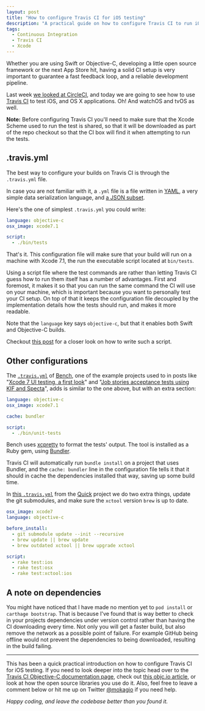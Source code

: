 ```yaml
---
layout: post
title: "How to configure Travis CI for iOS testing"
description: "A practical guide on how to configure Travis CI to run iOS, and OS X, tests."
tags:
  - Continuous Integration
  - Travis CI
  - Xcode
---
```


Whether you are using Swift or Objective-C, developing a little open source framework or the next App Store hit, having a solid CI setup is very important to guarantee a fast feedback loop, and a reliable development pipeline.

Last week [we looked at CircleCI](https://mokacoding.com/blog/circle-ci-ios-testing/), and today we are going to see how to use [Travis CI](https://travis-ci.org/) to test iOS, and OS X applications. Oh! And watchOS and tvOS as well.

**Note:** Before configuring Travis CI you'll need to make sure that the Xcode Scheme used to run the test is shared, so that it will be downloaded as part of the repo checkout so that the CI box will find it when attempting to run the tests.

## .travis.yml

The best way to configure your builds on Travis CI is through the `.travis.yml` file.

In case you are not familiar with it, a `.yml` file is a file written in [YAML](http://yaml.org/), a very simple data serialization language, and [a JSON subset](http://yaml.org/spec/1.2/spec.html#id2759572).

Here's the one of simplest `.travis.yml` you could write:

```yml
language: objective-c
osx_image: xcode7.1

script:
  - ./bin/tests
```

That's it. This configuration file will make sure that your build will run on a machine with Xcode 7.1, the run the executable script located at `bin/tests`.

Using a script file where the test commands are rather than letting Travis CI guess how to run them itself has a number of advantages. First and foremost, it makes it so that you can run the same command the CI will use on your machine, which is important because you want to personally test your CI setup. On top of that it keeps the configuration file decoupled by the implementation details how the tests should run, and makes it more readable.

Note that the `language` key says `objective-c`, but that it enables both Swift and Objective-C builds.

Checkout [this post](https://mokacoding.com/blog/running-tests-from-the-terminal/) for a closer look on how to write such a script.

## Other configurations

The [`.travis.yml`](https://github.com/mokacoding/Bench/blob/master/.travis.yml) of [Bench](https://github.com/mokacoding/Bench), one of the example projects used to in posts like "[Xcode 7 UI testing, a first look](https://mokacoding.com/blog/xcode-7-ui-testing/)" and "[Job stories acceptance tests using KIF and Specta](https://mokacoding.com/blog/job-stories-acceptance-tests-with-kif-and-specta/)", adds is similar to the one above, but with an extra section:

```yml
language: objective-c
osx_image: xcode7.1

cache: bundler

script:
  - ./bin/unit-tests
```

Bench uses [xcpretty](https://github.com/supermarin/xcpretty) to format the tests' output. The tool is installed as a Ruby gem, using [Bundler](http://bundler.io/).

Travis CI will automatically run `bundle install` on a project that uses Bundler, and the `cache: bundler` line in the configuration file tells it that it should in cache the dependencies installed that way, saving up some build time.

In [this `.travis.yml`](https://github.com/mokagio/Quick/blob/mokagio/test-xctool/.travis.yml) from the [Quick](https://github.com/Quick/Quic) project we do two extra things, update the git submodules, and make sure the `xctool` version `brew` is up to date.

```yml
osx_image: xcode7
language: objective-c

before_install:
  - git submodule update --init --recursive
  - brew update || brew update
  - brew outdated xctool || brew upgrade xctool

script:
  - rake test:ios
  - rake test:osx
  - rake test:xctool:ios
```

## A note on dependencies

You might have noticed that I have made no mention yet to `pod install` or `carthage bootstrap`. That is because I've found that is way better to check in your projects dependencies under version control rather than having the CI downloading every time. Not only you will get a faster build, but also remove the network as a possible point of failure. For example GitHub being offline would not prevent the dependencies to being downloaded, resulting in the build failing.

---

This has been a quick practical introduction on how to configure Travis CI for iOS testing. If you need to look deeper into the topic head over to the [Travis CI Objective-C documentation page](http://docs.travis-ci.com/user/languages/objective-c/), check out [this objc.io article](https://www.objc.io/issues/6-build-tools/travis-ci/), or look at how the open source libraries you use do it. Also, feel free to leave a comment below or hit me up on Twitter [@mokagio](http://twitter.com/mokagio) if you need help.

_Happy coding, and leave the codebase better than you found it._
